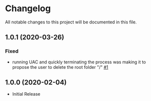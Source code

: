 # Changelog
All notable changes to this project will be documented in this file.

## 1.0.1 (2020-03-26)

### Fixed
- running UAC and quickly terminating the process was making it to propose the user to delete the root folder "/" [#1](https://github.com/tclahr/uac/issues/1)

## 1.0.0 (2020-02-04)
- Initial Release
